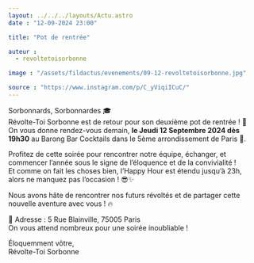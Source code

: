 ```yaml
---
layout: ../../../layouts/Actu.astro
date : "12-09-2024 23:00"

title: "Pot de rentrée"

auteur :
  - revoltetoisorbonne

image : "/assets/fildactus/evenements/09-12-revoltetoisorbonne.jpg"

source : "https://www.instagram.com/p/C_yViqiICuC/"
---
```


Sorbonnards, Sorbonnardes 🎓  
Révolte-Toi Sorbonne est de retour pour son deuxième pot de rentrée ! 🎉  
On vous donne rendez-vous demain, __le Jeudi 12 Septembre 2024 dès 19h30__ au Barong Bar Cocktails dans le 5ème arrondissement de Paris 🍻.

Profitez de cette soirée pour rencontrer notre équipe, échanger, et commencer l’année sous le signe de l’éloquence et de la convivialité !  
Et comme on fait les choses bien, l’Happy Hour est étendu jusqu’à 23h, alors ne manquez pas l’occasion ! 😎✨

Nous avons hâte de rencontrer nos futurs révoltés et de partager cette nouvelle aventure avec vous ! 🔥

📍 Adresse : 5 Rue Blainville, 75005 Paris  
On vous attend nombreux pour une soirée inoubliable !

Éloquemment vôtre,  
Révolte-Toi Sorbonne
